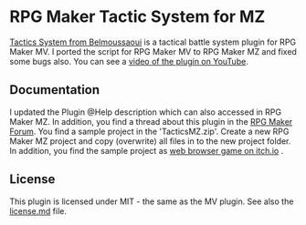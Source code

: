 # RPG Maker Tactic System for MZ
[Tactics System from Belmoussaoui](https://github.com/belmoussaoui/Tactics-System) is a tactical battle system plugin for RPG Maker MV.
I ported the script for RPG Maker MV to RPG Maker MZ and fixed some bugs also.
You can see a [video of the plugin on YouTube](https://youtu.be/oa1Xu39slKU).

## Documentation
I updated the Plugin @Help description which can also accessed in RPG Maker MZ. In addition, you find a thread about this plugin in the [RPG Maker Forum](https://forums.rpgmakerweb.com/).
You find a sample project in the 'TacticsMZ.zip'. Create a new RPG Maker MZ project and copy (overwrite) all files in to the new project folder. In addition, you find the sample project as [web browser game on itch.io]() .

## License
This plugin is licensed under MIT - the same as the MV plugin. See also the [license.md](https://github.com/plokr/RPGMakerTacticSystem/blob/main/LICENSE) file. 
